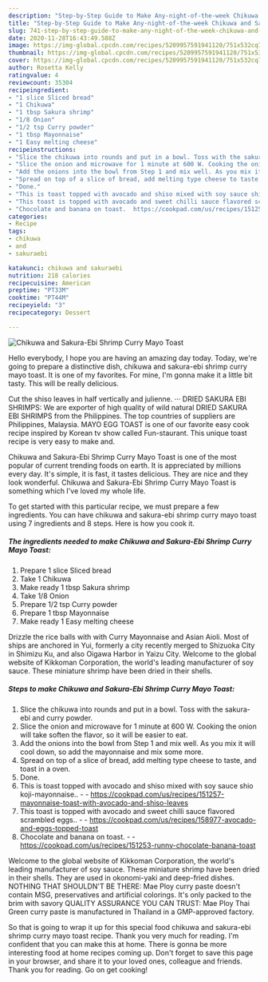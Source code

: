 ```yaml
---
description: "Step-by-Step Guide to Make Any-night-of-the-week Chikuwa and Sakura-Ebi Shrimp Curry Mayo Toast"
title: "Step-by-Step Guide to Make Any-night-of-the-week Chikuwa and Sakura-Ebi Shrimp Curry Mayo Toast"
slug: 741-step-by-step-guide-to-make-any-night-of-the-week-chikuwa-and-sakura-ebi-shrimp-curry-mayo-toast
date: 2020-11-28T16:43:49.588Z
image: https://img-global.cpcdn.com/recipes/5209957591941120/751x532cq70/chikuwa-and-sakura-ebi-shrimp-curry-mayo-toast-recipe-main-photo.jpg
thumbnail: https://img-global.cpcdn.com/recipes/5209957591941120/751x532cq70/chikuwa-and-sakura-ebi-shrimp-curry-mayo-toast-recipe-main-photo.jpg
cover: https://img-global.cpcdn.com/recipes/5209957591941120/751x532cq70/chikuwa-and-sakura-ebi-shrimp-curry-mayo-toast-recipe-main-photo.jpg
author: Rosetta Kelly
ratingvalue: 4
reviewcount: 35304
recipeingredient:
- "1 slice Sliced bread"
- "1 Chikuwa"
- "1 tbsp Sakura shrimp"
- "1/8 Onion"
- "1/2 tsp Curry powder"
- "1 tbsp Mayonnaise"
- "1 Easy melting cheese"
recipeinstructions:
- "Slice the chikuwa into rounds and put in a bowl. Toss with the sakura-ebi and curry powder."
- "Slice the onion and microwave for 1 minute at 600 W. Cooking the onion will take soften the flavor, so it will be easier to eat."
- "Add the onions into the bowl from Step 1 and mix well. As you mix it will cool down, so add the mayonnaise and mix some more."
- "Spread on top of a slice of bread, add melting type cheese to taste, and toast in a oven."
- "Done."
- "This is toast topped with avocado and shiso mixed with soy sauce shio koji-mayonnaise..  https://cookpad.com/us/recipes/151257-mayonnaise-toast-with-avocado-and-shiso-leaves"
- "This toast is topped with avocado and sweet chilli sauce flavored scrambled eggs..  https://cookpad.com/us/recipes/158977-avocado-and-eggs-topped-toast"
- "Chocolate and banana on toast.  https://cookpad.com/us/recipes/151253-runny-chocolate-banana-toast"
categories:
- Recipe
tags:
- chikuwa
- and
- sakuraebi

katakunci: chikuwa and sakuraebi 
nutrition: 218 calories
recipecuisine: American
preptime: "PT33M"
cooktime: "PT44M"
recipeyield: "3"
recipecategory: Dessert

---
```



![Chikuwa and Sakura-Ebi Shrimp Curry Mayo Toast](https://img-global.cpcdn.com/recipes/5209957591941120/751x532cq70/chikuwa-and-sakura-ebi-shrimp-curry-mayo-toast-recipe-main-photo.jpg)

Hello everybody, I hope you are having an amazing day today. Today, we're going to prepare a distinctive dish, chikuwa and sakura-ebi shrimp curry mayo toast. It is one of my favorites. For mine, I'm gonna make it a little bit tasty. This will be really delicious.

Cut the shiso leaves in half vertically and julienne. ··· DRIED SAKURA EBI SHRIMPS: We are exporter of high quality of wild natural DRIED SAKURA EBI SHRIMPS from the Philippines. The top countries of suppliers are Philippines, Malaysia. MAYO EGG TOAST is one of our favorite easy cook recipe inspired by Korean tv show called Fun-staurant. This unique toast recipe is very easy to make and.

Chikuwa and Sakura-Ebi Shrimp Curry Mayo Toast is one of the most popular of current trending foods on earth. It is appreciated by millions every day. It's simple, it is fast, it tastes delicious. They are nice and they look wonderful. Chikuwa and Sakura-Ebi Shrimp Curry Mayo Toast is something which I've loved my whole life.


To get started with this particular recipe, we must prepare a few ingredients. You can have chikuwa and sakura-ebi shrimp curry mayo toast using 7 ingredients and 8 steps. Here is how you cook it.

<!--inarticleads1-->

##### The ingredients needed to make Chikuwa and Sakura-Ebi Shrimp Curry Mayo Toast:

1. Prepare 1 slice Sliced bread
1. Take 1 Chikuwa
1. Make ready 1 tbsp Sakura shrimp
1. Take 1/8 Onion
1. Prepare 1/2 tsp Curry powder
1. Prepare 1 tbsp Mayonnaise
1. Make ready 1 Easy melting cheese


Drizzle the rice balls with with Curry Mayonnaise and Asian Aioli. Most of ships are anchored in Yui, formerly a city recently merged to Shizuoka City in Shimizu Ku, and also Oigawa Harbor in Yaizu City. Welcome to the global website of Kikkoman Corporation, the world&#39;s leading manufacturer of soy sauce. These miniature shrimp have been dried in their shells. 

<!--inarticleads2-->

##### Steps to make Chikuwa and Sakura-Ebi Shrimp Curry Mayo Toast:

1. Slice the chikuwa into rounds and put in a bowl. Toss with the sakura-ebi and curry powder.
1. Slice the onion and microwave for 1 minute at 600 W. Cooking the onion will take soften the flavor, so it will be easier to eat.
1. Add the onions into the bowl from Step 1 and mix well. As you mix it will cool down, so add the mayonnaise and mix some more.
1. Spread on top of a slice of bread, add melting type cheese to taste, and toast in a oven.
1. Done.
1. This is toast topped with avocado and shiso mixed with soy sauce shio koji-mayonnaise.. -  - https://cookpad.com/us/recipes/151257-mayonnaise-toast-with-avocado-and-shiso-leaves
1. This toast is topped with avocado and sweet chilli sauce flavored scrambled eggs.. -  - https://cookpad.com/us/recipes/158977-avocado-and-eggs-topped-toast
1. Chocolate and banana on toast. -  - https://cookpad.com/us/recipes/151253-runny-chocolate-banana-toast


Welcome to the global website of Kikkoman Corporation, the world&#39;s leading manufacturer of soy sauce. These miniature shrimp have been dried in their shells. They are used in okonomi-yaki and deep-fried dishes. NOTHING THAT SHOULDN&#39;T BE THERE: Mae Ploy curry paste doesn&#39;t contain MSG, preservatives and artificial colorings. It&#39;s only packed to the brim with savory QUALITY ASSURANCE YOU CAN TRUST: Mae Ploy Thai Green curry paste is manufactured in Thailand in a GMP-approved factory. 

So that is going to wrap it up for this special food chikuwa and sakura-ebi shrimp curry mayo toast recipe. Thank you very much for reading. I'm confident that you can make this at home. There is gonna be more interesting food at home recipes coming up. Don't forget to save this page in your browser, and share it to your loved ones, colleague and friends. Thank you for reading. Go on get cooking!
